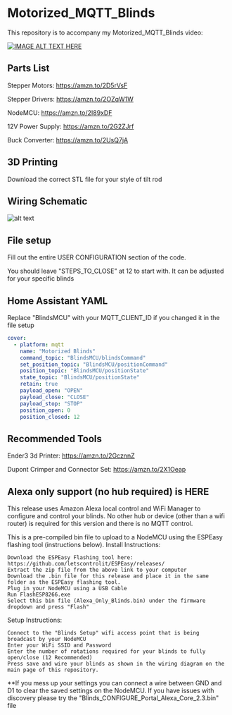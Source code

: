 # Motorized_MQTT_Blinds


This repository is to accompany my Motorized_MQTT_Blinds video:

[![IMAGE ALT TEXT HERE](https://img.youtube.com/vi/1O_1gUFumQM/0.jpg)](https://www.youtube.com/watch?v=1O_1gUFumQM)

## Parts List
Stepper Motors: https://amzn.to/2D5rVsF

Stepper Drivers: https://amzn.to/2OZqW1W

NodeMCU: https://amzn.to/2I89xDF

12V Power Supply: https://amzn.to/2G2ZJrf

Buck Converter: https://amzn.to/2UsQ7jA

## 3D Printing

Download the correct STL file for your style of tilt rod

## Wiring Schematic

![alt text](https://github.com/thehookup/Motorized_MQTT_Blinds/blob/master/Schematic.jpg?raw=true)

## File setup

Fill out the entire USER CONFIGURATION section of the code.

You should leave "STEPS_TO_CLOSE" at 12 to start with.  It can be adjusted for your specific blinds

## Home Assistant YAML

Replace "BlindsMCU" with your MQTT_CLIENT_ID if you changed it in the file setup

```yaml
cover:
  - platform: mqtt
    name: "Motorized Blinds"
    command_topic: "BlindsMCU/blindsCommand"
    set_position_topic: "BlindsMCU/positionCommand"
    position_topic: "BlindsMCU/positionState"
    state_topic: "BlindsMCU/positionState"
    retain: true
    payload_open: "OPEN"
    payload_close: "CLOSE"
    payload_stop: "STOP"
    position_open: 0
    position_closed: 12
  ```
  
## Recommended Tools

Ender3 3d Printer: https://amzn.to/2GcznnZ

Dupont Crimper and Connector Set: https://amzn.to/2X1Oeap

## Alexa only support (no hub required) is HERE


This release uses Amazon Alexa local control and WiFi Manager to configure and control your blinds. No other hub or device (other than a wifi router) is required for this version and there is no MQTT control.

This is a pre-compiled bin file to upload to a NodeMCU using the ESPEasy flashing tool (instructions below).
Install Instructions:

    Download the ESPEasy Flashing tool here: https://github.com/letscontrolit/ESPEasy/releases/
    Extract the zip file from the above link to your computer
    Download the .bin file for this release and place it in the same folder as the ESPEasy flashing tool.
    Plug in your NodeMCU using a USB Cable
    Run FlashESP8266.exe
    Select this bin file (Alexa_Only_Blinds.bin) under the firmware dropdown and press "Flash"

Setup Instructions:

    Connect to the "Blinds Setup" wifi access point that is being broadcast by your NodeMCU
    Enter your WiFi SSID and Password
    Enter the number of rotations required for your blinds to fully open/close (12 Recommended)
    Press save and wire your blinds as shown in the wiring diagram on the main page of this repository.

**If you mess up your settings you can connect a wire between GND and D1 to clear the saved settings on the NodeMCU.
If you have issues with discovery please try the "Blinds_CONFIGURE_Portal_Alexa_Core_2.3.bin" file
